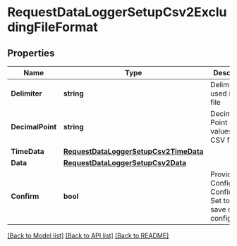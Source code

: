 # RequestDataLoggerSetupCsv2ExcludingFileFormat

## Properties

Name | Type | Description | Notes
------------ | ------------- | ------------- | -------------
**Delimiter** | **string** | Delimiter used in CSV file | 
**DecimalPoint** | **string** | Decimal Point of values in CSV file | 
**TimeData** | [**RequestDataLoggerSetupCsv2TimeData**](RequestDataLoggerSetupCsv2TimeData.md) |  | 
**Data** | [**RequestDataLoggerSetupCsv2Data**](RequestDataLoggerSetupCsv2Data.md) |  | 
**Confirm** | **bool** | Provided Configuration Confirmation. Set to true to save current configuration | 

[[Back to Model list]](../README.md#documentation-for-models) [[Back to API list]](../README.md#documentation-for-api-endpoints) [[Back to README]](../README.md)


